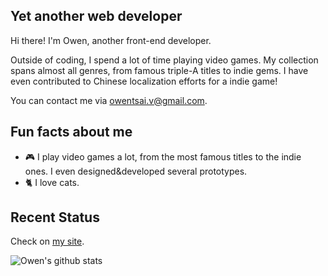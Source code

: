 ## Yet another web developer

Hi there! I'm Owen, another front-end developer.

Outside of coding, I spend a lot of time playing video games. My collection spans almost all genres, from famous triple-A titles to indie gems. I have even contributed to Chinese localization efforts for a indie game!

You can contact me via [owentsai.v@gmail.com](mailto:owentsai.v@gmail.com).

## Fun facts about me

- :video_game: I play video games a lot, from the most famous titles to the indie ones. I even designed&developed several prototypes.
- :cat2: I love cats.

## Recent Status

Check on [my site](https://owen-tsai.github.io/about).

<img src="https://github-readme-stats.vercel.app/api?username=Owen-Tsai" alt="Owen's github stats" />
